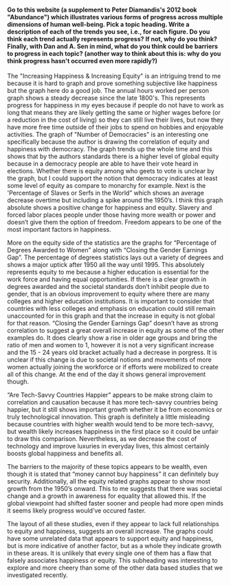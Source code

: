 <h4>Go to this website (a supplement to Peter Diamandis's 2012 book "Abundance") which illustrates various forms of progress across multiple dimensions of human well-being. Pick a topic heading. Write a description of each of the trends you see, i.e., for each figure. Do you think each trend actually represents progress? If not, why do you think? Finally, with Dan and A. Sen in mind, what do you think could be barriers to progress in each topic? (another way to think about this is: why do you think progress hasn't occurred even more rapidly?) </h4>

The "Increasing Happiness & Increasing Equity" is an intriguing trend to me because it is hard to graph and prove something subjective like happiness but the graph here do a good job. The annual hours worked per person graph shows a steady decrease since the late 1800's. This represents progress for happiness in my eyes because if people do not have to work as long that means they are likely getting the same or higher wages before (or a reduction in the cost of living) so they can still live their lives, but now they have more free time outside of their jobs to spend on hobbies and enjoyable activities. The graph of "Number of Democracies" is an interesting one specifically because the author is drawing the correlation of equity and happiness with democracy. The graph trends up the whole time and this shows that by the authors standards there is a higher level of global equity because in a democracy people are able to have their vote heard in elections. Whether there is equity among who geets to vote is unclear by the graph, but I could support the notion that democracy indicates at least some level of equity as compare to monarchy for example. Next is the 'Percentage of Slaves or Serfs in the World” which shows an average decrease overtime but including a spike around the 1950’s. I think this graph absolute shows a positive change for happiness and equity. Slavery and forced labor places people under those having more wealth or power and doesn’t give them the option of freedom. Freedom appears to be one of the most important factors in happiness. 

More on the equity side of the statistics are the graphs for “Percentage of Degrees Awarded to Women” along with “Closing the Gender Earnings Gap”. The percentage of degrees statistics lays out a variety of degrees and shows a major uptick after 1950 all the way until 1995. This absolutely represents equity to me because a higher education is essential for the work force and having equal opportunities. If there is a clear growth in degrees awarded and the societal standards don’t inhibit people due to gender, that is an obvious improvement to equity where there are many colleges and higher education institutions. It is important to consider that countries with less colleges and emphasis on education could still remain unaccounted for in this graph and that the increase in equity is not global for that reason. “Closing the Gender Earnings Gap” doesn’t have as strong correlation to suggest a great overall increase in equity as some of the other examples do. It does clearly show a rise in older age groups and bring the ratio of men and women to 1, however it is not a very significant increase and the 15 - 24 years old bracket actually had a decrease in porgress. It is unclear if this change is due to societal notions and movements of more women actually joining the workforce or if efforts were mobilized to create all of this change. At the end of the day it shows general improvement though. 

“Are Tech-Savvy Countries Happier” appears to be make strong claim to correlation and causation because it has more tech-savvy countries being happier, but it still shows important growth whether it be from economics or truly technological innovation. This graph is definitely a little misleading because countries with higher wealth would tend to be more tech-savvy, but wealth likely increases happiness in the first place so it could be unfair to draw this comparison. Nevertheless, as we decrease the cost of technology and improve luxuries in everyday lives, this almost certainly boosts global happiness and benefits all. 

The barriers to the majority of these topics appears to be wealth, even though it is stated that “money cannot buy happiness” it can definitely buy security. Additionally, all the equity related graphs appear to show most growth from the 1950’s onward. This to me suggests that there was societal change and a growth in awareness for equality that allowed this. If the global viewpoint had shifted faster sooner and people had more open minds it seems likely progress would’ve occured faster.

The layout of all these studies, even if they appear to lack full relationships to equity and happiness, suggests an overall increase. The graphs could have some unrelated data that appears to support equity and happiness, but is more indicative of another factor, but as a whole they indicate growth in these areas. It is unlikely that every single one of them has a flaw that falsely associates happiness or equity. This subheading was interesting to explore and more cheery than some of the other data based studies that we investigated recently. 
